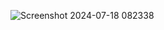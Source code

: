 ![Screenshot 2024-07-18 082338](https://github.com/user-attachments/assets/b0ac129f-4064-4ae4-9e03-476cb65829db)
